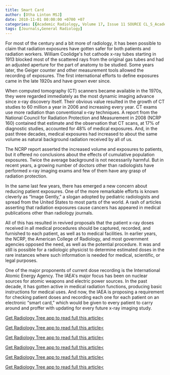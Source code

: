 ```yaml
---
title: Smart Card
author: [Otha Linton MSJ]
date: 2010-11-01 00:00:00 +0700 +07
categories: [{Academic Radiology, Volume 17, Issue 11 SOURCE CL_S_AcademicRadiologyVolume17Issue11 1}]
tags: [Journals,General Radiology]
---
```

For most of the century and a bit more of radiology, it has been possible to claim that radiation exposures have gotten safer for both patients and radiation workers. William Coolidge's hot cathode x-ray tubes starting in 1913 blocked most of the scattered rays from the original gas tubes and had an adjusted aperture for the part of anatomy to be studied. Some years later, the Geiger counter and other measurement tools allowed the recording of exposures. The first international efforts to define exposures came in the late 1920s and have grown ever since.

When computed tomography (CT) scanners became available in the 1970s, they were regarded immediately as the most dynamic imaging advance since x-ray discovery itself. Their obvious value resulted in the growth of CT studies to 60 million a year in 2006 and increasing every year. CT exams use more radiation than conventional x-ray techniques. A report from the National Council for Radiation Protection and Measurement in 2008 (NCRP 160) contained that estimate and the observation that CT scans, at 17% of diagnostic studies, accounted for 48% of medical exposures. And, in the past three decades, medical exposures had increased to about the same volume as natural background radiation received by all of us.

The NCRP report asserted the increased volume and exposures to patients, but it offered no conclusions about the effects of cumulative population exposures. Twice the average background is not necessarily harmful. But in recent years, a growing number of doctors other than radiologists have performed x-ray imaging exams and few of them have any grasp of radiation protection.

In the same last few years, there has emerged a new concern about reducing patient exposures. One of the more remarkable efforts is known cleverly as “Image Gently,” a slogan adopted by pediatric radiologists and spread from the United States to most parts of the world. A rash of articles asserting that radiation exposures cause cancers has appeared in medical publications other than radiology journals.

All of this has resulted in revived proposals that the patient x-ray doses received in all medical procedures should be captured, recorded, and furnished to each patient, as well as to medical facilities. In earlier years, the NCRP, the American College of Radiology, and most government agencies opposed the need, as well as the potential procedure. It was and still is possible for a radiologic physicist to determine estimated doses in the rare instances where such information is needed for medical, scientific, or legal purposes.

One of the major proponents of current dose recording is the International Atomic Energy Agency. The IAEA's major focus has been on nuclear sources for atomic weapons and electric power sources. In the past decade, it has gotten active in medical radiation functions, producing basic instructions for medical uses. And now, the IAEA is proposing a requirement for checking patient doses and recording each one for each patient on an electronic “smart card,” which would be given to every patient to carry around and proffer with updating for every future x-ray imaging study.

[Get Radiology Tree app to read full this article<](https://clinicalpub.com/app)

[Get Radiology Tree app to read full this article<](https://clinicalpub.com/app)

[Get Radiology Tree app to read full this article<](https://clinicalpub.com/app)

[Get Radiology Tree app to read full this article<](https://clinicalpub.com/app)

[Get Radiology Tree app to read full this article<](https://clinicalpub.com/app)

[Get Radiology Tree app to read full this article<](https://clinicalpub.com/app)